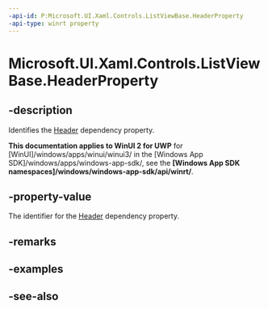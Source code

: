 ```yaml
---
-api-id: P:Microsoft.UI.Xaml.Controls.ListViewBase.HeaderProperty
-api-type: winrt property
---
```


<!-- Property syntax
public Windows.UI.Xaml.DependencyProperty HeaderProperty { get; }
-->

# Microsoft.UI.Xaml.Controls.ListViewBase.HeaderProperty

## -description
Identifies the [Header](listviewbase_header.md) dependency property.

**This documentation applies to WinUI 2 for UWP** for [WinUI]/windows/apps/winui/winui3/ in the [Windows App SDK]/windows/apps/windows-app-sdk/, see the **[Windows App SDK namespaces]/windows/windows-app-sdk/api/winrt/**.

## -property-value
The identifier for the [Header](listviewbase_header.md) dependency property.

## -remarks

## -examples

## -see-also
